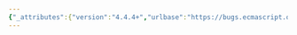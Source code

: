 ```yaml
---
{"_attributes":{"version":"4.4.4+","urlbase":"https://bugs.ecmascript.org/","maintainer":"dherman@mozilla.com"},"bug":{"bug_id":4429,"creation_ts":"2015-07-21 09:12:00 -0700","short_desc":"14.5.14 invalid default constructor for class extends null","delta_ts":"2015-07-21 12:41:50 -0700","product":"ECMA-262 Edition 6","component":"technical issues","version":"unspecified","rep_platform":"All","op_sys":"All","bug_status":"CONFIRMED","priority":"Normal","bug_severity":"enhancement","everconfirmed":true,"reporter":{"uid":"allen","name":"Allen Wirfs-Brock"},"assigned_to":{"uid":"allen","name":"Allen Wirfs-Brock"},"cc":["andrebargull","brterlso","erik.arvidsson"],"long_desc":[{"commentid":14560,"comment_count":0,"who":{"uid":"allen","name":"Allen Wirfs-Brock"},"bug_when":"2015-07-21 09:12:30 -0700","thetext":"The spec says that\n\n    class Foo extends null {}\n\nsets Foo.[[Prototype]] to %FunctionPrototype% and defines the default constructor body as: constructor(...args) {super(...args);}\n\nThis causes a runtime error for\n   new Foo\nbecause %FunctionPrototype% is not a constructor\n\nThe problem is in line 10.a where the test\n   if ClassHeritage-opt is present, then\n\nis such to determine the default constructor body. Instead the 10.a test should be\n   if ClassHeritage-opt is present and SameValue(constructorParent,%FunctionProtoype) is false, then\n\n\n(thanks to Brian Terlson for spotting the problem)"},{"commentid":14561,"comment_count":1,"who":{"uid":"andrebargull","name":"André Bargull"},"bug_when":"2015-07-21 09:45:37 -0700","thetext":"Does that mean the resolution from [1] is going to be revised?\n\n[1] https://github.com/rwaldron/tc39-notes/blob/master/es6/2015-01/jan-27.md#conclusionresolution-2"},{"commentid":14562,"comment_count":2,"who":{"uid":"allen","name":"Allen Wirfs-Brock"},"bug_when":"2015-07-21 11:25:46 -0700","thetext":"(In reply to André Bargull from comment #1)\n> Does that mean the resolution from [1] is going to be revised?\n> \n> [1]\n> https://github.com/rwaldron/tc39-notes/blob/master/es6/2015-01/jan-27.\n> md#conclusionresolution-2\n\nIt seems that it must.\n\nUnfortunately, the resolution described there (which is what is in the ES2015 spec) just doesn't work for:\n\n    new class extends null {}\n\nBecause %FunctionPrototype% is not a constructor and hence the  `super(...args)` call in the default constructor body will fail when it does %FunctionPrototype%.[[Construct]]()"},{"commentid":14563,"comment_count":3,"who":{"uid":"andrebargull","name":"André Bargull"},"bug_when":"2015-07-21 11:50:26 -0700","thetext":"(In reply to Allen Wirfs-Brock from comment #2)\n> Unfortunately, the resolution described there (which is what is in the\n> ES2015 spec) just doesn't work for:\n> \n>     new class extends null {}\n> \n> Because %FunctionPrototype% is not a constructor and hence the \n> `super(...args)` call in the default constructor body will fail when it does\n> %FunctionPrototype%.[[Construct]]()\n\n\nErik Arvidsson (cc-ed) already described that issue during the meeting:\n\n> EA: If you have an extends clause, the default constructor calls super. If the \n> extends expression evaluates to null then the super() call will throw. So you \n> have to provide your own constructor"},{"commentid":14564,"comment_count":4,"who":{"uid":"allen","name":"Allen Wirfs-Brock"},"bug_when":"2015-07-21 12:29:23 -0700","thetext":"(In reply to Allen Wirfs-Brock from comment #0)\n> The spec says that\n> \n>     class Foo extends null {}\n> \n> sets Foo.[[Prototype]] to %FunctionPrototype% and defines the default\n> constructor body as: constructor(...args) {super(...args);}\n> \n> This causes a runtime error for\n>    new Foo\n> because %FunctionPrototype% is not a constructor\n> \n> The problem is in line 10.a where the test\n>    if ClassHeritage-opt is present, then\n> \n> is such to determine the default constructor body. Instead the 10.a test\n> should be\n>    if ClassHeritage-opt is present and\n> SameValue(constructorParent,%FunctionProtoype) is false, then\n> \n> \n> (thanks to Brian Terlson for spotting the problem)\n\nIn addition, step 15 needs to also add a \n   and SameValue(constructorParent,%FunctionProtoype) is false\nclause to its predicate"},{"commentid":14565,"comment_count":5,"who":{"uid":"brterlso","name":"Brian Terlson"},"bug_when":"2015-07-21 12:41:50 -0700","thetext":"It was actually discovered here: https://github.com/Microsoft/TypeScript/issues/3696.\n\nI think it's clear that `extends null` shouldn't need to provide its own constructor to avoid errors. From the notes it seems like Erik raised the concern and it was not addressed at all. Maybe no one realized the severity of the issue? Or maybe I'm overlooking why Allen's proposed solution is a bad idea."}]}}
---
```

